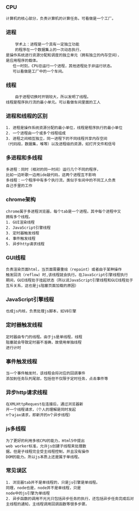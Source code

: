 ### CPU
    计算机的核心部分，负责计算机的计算任务。可看做是一个工厂。
### 进程
        学术上：进程是一个具有一定独立功能
        的程序在一个数据集上的一次动态执行，
    是操作系统进行资源分配和调度的独立单元（拥有独立的内存空间），
    是应用程序的载体。
       任一时刻，CPU总运行一个进程，其他进程处于非运行状态。
       可以看做是工厂中的一个车间。
 ### 线程
        由于进程切换时开销较大，所以发明了线程。
    线程是程序执行流的最小单元。可以看做车间里面的工人
 ### 进程和线程的区别
    1. 进程是操作系统资源分配的最小单位，线程是程序执行的最小单位
    2. 一个进程由一个或多个线程组成
    3. 进程之间相互独立，同一进程下的不同线程共享内存空间
    （代码段，数据集，堆等）以及进程级的资源，如打开文件和信号
 ### 多进程和多线程
    多进程：同时（相对的同一时间）运行几个不同的程序，
    比如一边听歌一边用ide敲代码，这两个进程互不影响
    多线程：一个程序中有多个执行流，类似于车间中的不同工人负责
    自己手里的工作
 ### chrome架构
    chrome属于多进程浏览器，每个tab是一个进程。其中每个进程中又
    拥有多个线程。
    1. GUI渲染线程
    2. JavaScript引擎线程
    3. 定时器触发线程
    4. 事件触发线程
    5. 异步http请求线程
 ### GUI线程
    负责渲染页面html，当页面需要重绘（repaint）或者由于某种操作
    触发回流（reflow）时,该线程就会执行。在JavaScript引擎线程执行
    期间，GUI线程处于挂起状态（所以说JavaScript引擎线程和GUI线程处于
    互斥关系，这也是js阻塞页面加载的原因）
 ### JavaScript引擎线程
    也成js内核，负责处理js脚本，如V8引擎
 ### 定时器触发线程
    定时器由专门的线程。由于js是单线程，线程
    阻塞就会导致定时器不准确，故使用单独线程
    进行计时
 ### 事件触发线程
    当一个事件触发时，该线程会将对应的回调事件
    添加到任务队列尾部，包括但不仅限于定时任务，点击事件等
 ### 异步http请求线程
    在XMLHttpRequest在连接后，通过浏览器新
    开一个线程请求，（个人的理解是同时发起
    n个ajax请求，即新开的n个异步线程）
 ### js多线程
    为了更好的利用多核CPU的能力，Html5中提出
    web worker标准，允许js创建子线程来处理数
    据。但是子线程完全受主线程控制，并且没有操作
    DOM的能力。所以js本质上还是属于单线程。
 ### 常见误区
    1. 浏览器tab并不是单线程的，只是js引擎是单线程。
    同理，node也是，node并不是单线程，只是
    node中的js引擎为单线程 
    2. 异步函数的调用不光光只包括异步任务的执行，还包括异步任务完成后对
    主线程的通知，主线程调用回调函数等很多步骤。
    
    
       
 
                       
                           